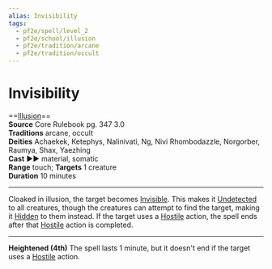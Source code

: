 ```yaml
---
alias: Invisibility
tags:
  - pf2e/spell/level_2
  - pf2e/school/illusion
  - pf2e/tradition/arcane
  - pf2e/tradition/occult
---
```


# Invisibility

==[Illusion](../../../Traits/Illusion.md)==  
__Source__ Core Rulebook pg. 347 3.0  
**Traditions** arcane, occult  
**Deities** Achaekek, Ketephys, Nalinivati, Ng, Nivi Rhombodazzle, Norgorber, Raumya, Shax, Yaezhing  
**Cast** ►► material, somatic  
**Range** touch; **Targets** 1 creature  
**Duration** 10 minutes

---

Cloaked in illusion, the target becomes [Invisible](../../../Conditions/Invisible.md). This makes it [Undetected](../../../Conditions/Undetected.md) to all creatures, though the creatures can attempt to find the target, making it [Hidden](../../../Conditions/Hidden.md) to them instead. If the target uses a [Hostile](../../../Conditions/Hostile.md) action, the spell ends after that [Hostile](../../../Conditions/Hostile.md) action is completed.

<hr>

**Heightened (4th)** The spell lasts 1 minute, but it doesn't end if the target uses a [Hostile](../../../Conditions/Hostile.md) action.

